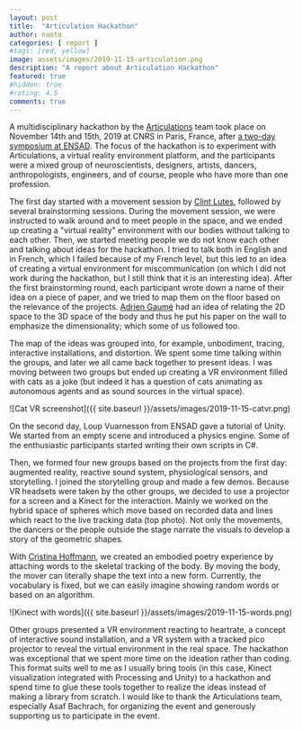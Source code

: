 ```yaml
---
layout: post
title:  "Articulation Hackathon"
author: naoto
categories: [ report ]
#tags: [red, yellow]
image: assets/images/2019-11-15-articulation.png
description: "A report about Articulation Hackathon"
featured: true
#hidden: true
#rating: 4.5
comments: true
---
```


A multidisciplinary hackathon by the [Articulations](https://labodanse.org/articulations/) team took place on November 14th and 15th, 2019 at CNRS in Paris, France, after [a two-day symposium at ENSAD](https://www.facebook.com/events/2467360340252026/). The focus of the hackathon is to experiment with Articulations, a virtual reality environment platform, and the participants were a mixed group of neuroscientists, designers, artists, dancers, anthropologists, engineers, and of course, people who have more than one profession.

The first day started with a movement session by [Clint Lutes](https://clintlutes.com/), followed by several brainstorming sessions. During the movement session, we were instructed to walk around and to meet people in the space, and we ended up creating a "virtual reality" environment with our bodies without talking to each other. Then, we started meeting people we do not know each other and talking about ideas for the hackathon. I tried to talk both in English and in French, which I failed because of my French level, but this led to an idea of creating a virtual environment for miscommunication (on which I did not work during the hackathon, but I still think that it is an interesting idea). After the first brainstorming round, each participant wrote down a name of their idea on a piece of paper, and we tried to map them on the floor based on the relevance of the projects. [Adrien Gaumé](https://sidelaner01.wixsite.com/butohdelight) had an idea of relating the 2D space to the 3D space of the body and thus he put his paper on the wall to emphasize the dimensionality; which some of us followed too.

The map of the ideas was grouped into, for example, unbodiment, tracing, interactive installations, and distortion. We spent some time talking within the groups, and later we all came back together to present ideas. I was moving between two groups but ended up creating a VR environment filled with cats as a joke (but indeed it has a question of cats animating as autonomous agents and as sound sources in the virtual space).

![Cat VR screenshot]({{ site.baseurl }}/assets/images/2019-11-15-catvr.png)

On the second day, Loup Vuarnesson from ENSAD gave a tutorial of Unity. We started from an empty scene and introduced a physics engine. Some of the enthusiastic participants started writing their own scripts in C#.

Then, we formed four new groups based on the projects from the first day: augmented reality, reactive sound system, physiological sensors, and storytelling. I joined the storytelling group and made a few demos. Because VR headsets were taken by the other groups, we decided to use a projector for a screen and a Kinect for the interaction. Mainly we worked on the hybrid space of spheres which move based on recorded data and lines which react to the live tracking data (top photo). Not only the movements, the dancers or the people outside the stage narrate the visuals to develop a story of the geometric shapes.

With [Cristina Hoffmann](http://cristinahoffmann.com/), we created an embodied poetry experience by attaching words to the skeletal tracking of the body. By moving the body, the mover can literally shape the text into a new form. Currently, the vocabulary is fixed, but we can easily imagine showing random words or based on an algorithm.

![Kinect with words]({{ site.baseurl }}/assets/images/2019-11-15-words.png)

Other groups presented a VR environment reacting to heartrate, a concept of interactive sound installation, and a VR system with a tracked pico projector to reveal the virtual environment in the real space. The hackathon was exceptional that we spent more time on the ideation rather than coding. This format suits well to me as I usually bring tools (in this case, Kinect visualization integrated with Processing and Unity) to a hackathon and spend time to glue these tools together to realize the ideas instead of making a library from scratch. I would like to thank the Articulations team, especially Asaf Bachrach, for organizing the event and generously supporting us to participate in the event.
